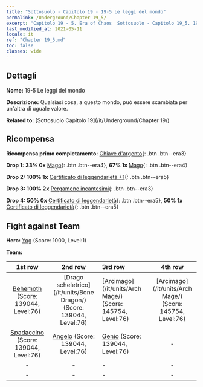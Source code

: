 ```yaml
---
title: "Sottosuolo - Capitolo 19 - 19-5 Le leggi del mondo"
permalink: /Underground/Chapter 19_5/
excerpt: "Capitolo 19 - 5. Era of Chaos  Sottosuolo - Capitolo 19_5. 19-5 Le leggi del mondo"
last_modified_at: 2021-05-11
locale: it
ref: "Chapter 19_5.md"
toc: false
classes: wide
---
```


## Dettagli

 **Nome:** 19-5 Le leggi del mondo

 **Descrizione:** Qualsiasi cosa, a questo mondo, può essere scambiata per un'altra di uguale valore.

 **Related to:** [Sottosuolo Capitolo 19](/it/Underground/Chapter 19/)

## Ricompensa

 **Ricompensa primo completamento:** [Chiave d'argento](/ItemsIT/con_693/){: .btn .btn--era3}

 **Drop 1:** **33% 0x** [Mago](/ItemsIT/unt_238/){: .btn .btn--era4}, **67% 1x** [Mago](/ItemsIT/unt_238/){: .btn .btn--era4}

 **Drop 2:** **100% 1x** [Certificato di leggendarietà +1](/ItemsIT/mat_74/){: .btn .btn--era5}

 **Drop 3:** **100% 2x** [Pergamene incantesimi](/ItemsIT/con_694/){: .btn .btn--era3}

 **Drop 4:** **50% 0x** [Certificato di leggendarietà](/ItemsIT/mat_67/){: .btn .btn--era5}, **50% 1x** [Certificato di leggendarietà](/ItemsIT/mat_67/){: .btn .btn--era5}


## Fight against Team
 **Hero:** [Yog](/it/heroes/Yog/) (Score: 1000, Level:1)

 **Team:**


  | 1st row | 2nd row | 3rd row | 4th row |
  |:----:|:----:|:----|:----:|
  | [Behemoth](/it/units/Behemoth/) (Score: 139044, Level:76)  | [Drago scheletrico](/it/units/Bone Dragon/) (Score: 139044, Level:76)  | [Arcimago](/it/units/Arch Mage/) (Score: 145754, Level:76)  | [Arcimago](/it/units/Arch Mage/) (Score: 145754, Level:76)  |
  | [Spadaccino](/it/units/Swordsman/) (Score: 139044, Level:76)  | [Angelo](/it/units/Angel/) (Score: 139044, Level:76)  | [Genio](/it/units/Genie/) (Score: 139044, Level:76)  | - |
  | - | - | - | - |
  | - | - | - | - |


